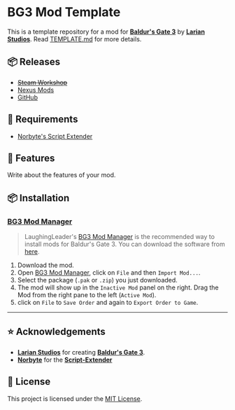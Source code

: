 # BG3 Mod Template

This is a template repository for a mod for **[Baldur's Gate 3]** by **[Larian Studios]**. Read [TEMPLATE.md](./TEMPLATE.md) for more details.

<!-- COVER-IMAGE -->

## 📦 Releases

- [~~Steam Workshop~~]()
- [Nexus Mods]()
- [GitHub]()

## 🔗 Requirements

- [Norbyte's Script Extender][Script-Extender]

## 🚀 Features

Write about the features of your mod.

## 📦 Installation

### [BG3 Mod Manager][BG3MM]

> LaughingLeader's [BG3 Mod Manager][BG3MM] is the recommended way to install mods for Baldur's Gate 3. You can download the software from [here][BG3MM].

1. Download the mod.
2. Open [BG3 Mod Manager][BG3MM], click on `File` and then `Import Mod...`.
3. Select the package (`.pak` or `.zip`) you just downloaded.
4. The mod will show up in the `Inactive Mod` panel on the right. Drag the Mod from the right pane to the left (`Active Mod`).
5. click on `File` to `Save Order` and again to `Export Order to Game`.

---

## ⭐ Acknowledgements

- **[Larian Studios]** for creating **[Baldur's Gate 3]**.
- **[Norbyte]** for the **[Script-Extender]**

## 📄 License

This project is licensed under the [MIT License](./LICENSE).

<!-- LINKS -->

[Baldur's Gate 3]: https://baldursgate3.game
[Larian Studios]: http://larian.com
[BG3MM]: https://github.com/LaughingLeader/BG3ModManager
[Norbyte]: https://github.com/Norbyte
[Script-Extender]: https://github.com/Norbyte/bg3se
